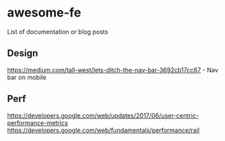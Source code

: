 # awesome-fe
List of documentation or blog posts

## Design
https://medium.com/tall-west/lets-ditch-the-nav-bar-3692cb17cc67 - Nav bar on mobile

## Perf
https://developers.google.com/web/updates/2017/06/user-centric-performance-metrics
https://developers.google.com/web/fundamentals/performance/rail


